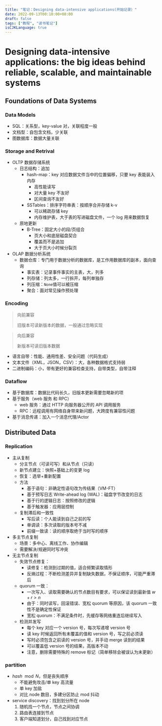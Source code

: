 ```yaml
---
title: "笔记：Designing data-intensive applications(开始记录）"
date: 2022-09-13T00:10:00+08:00
draft: false
tags: ["教程", "读书笔记"]
isCJKLanguage: true
---
```


# Designing data-intensive applications: the big ideas behind reliable, scalable, and maintainable systems

## Foundations of Data Systems

### Data Models

- SQL：关系型，key-value 对，关联程度一般
- 文档型：自包含文档，少关联
- 图数据库：数据大量关联

### Storage and Retrival

- OLTP 数据存储系统
  - 日志结构：追加
    - hash-map：key 对应数据文件当中的位置偏移，只要 key 表能装入内存
      - 高性能读写
      - 对大量 key 不友好
      - 区间查询不友好
    - SSTables：排序字符串表：按顺序合并存储 k-v
      - 可以稀疏存储 key
      - 内存维护表，大于表的写进磁盘文件，一个 log 用来数据恢复
  - 原地更新
    - B-Tree：固定大小的段/页组合
      - 页大小和底层磁盘契合
      - 覆盖而不是追加
      - 大于页大小时候分裂页
- OLAP 数据分析系统
  - 数据仓库：专门用于数据分析的数据库，是工作用数据库的副本，面向查询
    - 事实表：记录事件事实的主表，大，列多
    - 列存储：列太多，一行拆开，每列单独存
    - 列压缩：`None`值可以被压缩
    - 聚合：面对常见操作预处理

### Encoding

> 向前兼容
>
> 旧版本可读新版本的数据，一般通过忽略实现

> 向后兼容
>
> 新版本可读旧版本数据

- 语言自带：性能、通用性差、安全问题（代码生成）
- 文本文件（XML，JSON，CSV）：大，各种数据格式支持弱
- 二进制编码：小，带有更好的兼容检查支持，自带类型，自带注释

### Dataflow

- 基于数据库：数据比代码长久，旧版本更新需要忽略新的项
- 基于服务（web 服务 和 RPC）
  - web 服务：通过 HTTP 向服务器公开的 API 调用服务
  - RPC：远程调用有网络自身带来新问题，大跨度有兼容性问题
- 基于消息传递：加入一个消息代理/Actor

## Distributed Data

### Replication

- 主从复制
  - 分主节点（可读可写）和从节点（只读）
  - 新节点建立：快照+基础上的变更 log
  - 恢复：选举+重新配置
  - 方法
    - 基于语句：非确定性语句改为传结果（VM-FT）
    - 基于预写日志 Write-ahead log (WAL)：磁盘字节改变的日志
    - 基于行的逻辑日志：按照修改的逻辑
    - 基于触发器：应用层控制
  - 复制滞后和一致性
    - 写后读：个人能读到自己之前的写
    - 单调读：多次读取的版本号不减
    - 前缀一致读：读的顺序取绝于当时写的顺序
- 多主节点复制
  - 场景：多中心、离线工作、协作编辑
  - 需要解决/规避同时写冲突
- 无主节点复制
  - 失效节点修复：
    - 读修复：检测到过期的值，适合频繁读取情形
    - 反熵过程：不断检测差异并复制缺失数据，不保证顺序，可能严重滞后
  - quorum 一致：
    - 一次写入、读取需要确认的节点数目有要求，可以保证读到最新值 $w+r>n$
    - 由于：同时读写，回滚错误、宽松 quorum 等原因，该 quorum 一致性不是确定性保证
    - 宽松 quorum：不满足条件时，先缓存等网络重连后继续写入
  - 检测并发写
    - 每个 key 对应一个 version 号，每次写递增 version 号
    - 读 key 时候返回所有未覆盖的值和 version 号，写之前必须读
    - 写时必须包含之前读的 version 号，并手动 merge 读到的结果
    - 可以覆盖低 version 号的结果，高版本不动
    - 注意，删除需要特殊的 remove 标记（简单移除会被误认为未更新）

### partition

- $hash\mod N$，但是丧失顺序
  - 不能避免攻击/单 key 高流量
  - 单 key 加盐
  - 对比 node 数目，多建分区防止 mod 抖动
- service discovery：找到划分所在 node
  1. 随机找一个节点，节点之间协调
  2. 路由表连接到节点
  3. 客户端知道划分，自己找到对应节点
